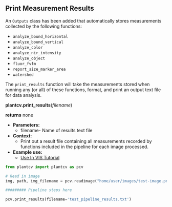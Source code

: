 ## Print Measurement Results 

An `Outputs` class has been added that automatically stores measurements collected by the following 
functions:

* `analyze_bound_horizontal`
* `analyze_bound_vertical`
* `analyze_color`
* `analyze_nir_intensity`
* `analyze_object`
* `fluor_fvfm`
* `report_size_marker_area`
* `watershed`

The `print_results` function will take the measurements stored when running any (or all) of these functions, format, and 
print an output text file for data analysis. 

**plantcv.print_results**(*filename*)

**returns** none

- **Parameters:**
    - filename- Name of results text file
- **Context:**
    - Print out a result file containing all measurements recorded by functions included in the pipeline
      for each image processed.  
- **Example use:**
    - [Use In VIS Tutorial](vis_tutorial.md)  

```python
from plantcv import plantcv as pcv

# Read in image
img, path, img_filename = pcv.readimage("home/user/images/test-image.png")

######### Pipeline steps here 

pcv.print_results(filename='test_pipeline_results.txt')

```
